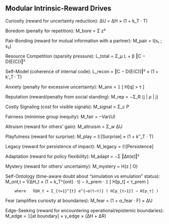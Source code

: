 ## Modular Intrinsic-Reward Drives

Curiosity   (reward for uncertainty reduction):
    ΔU = ΔH × (1 + k_T · T)

Boredom     (penalty for repetition):
    M_bore = Σ z²

Pair-Bonding (reward for mutual information with a partner):
    M_pair = I(s₁ ; s₂)

Resource Competition (sparsity pressure):
    L_total = Σ_μ L  +  β ‖C − D(E(C))‖²

Self-Model  (coherence of internal code):
    L_recon = ‖C − D(E(C))‖² × (1 + k′_T · T)

Anxiety     (penalty for excessive uncertainty):
    M_anx = 𝟙 [ H[q] > τ ]
    
Reputation  (reward/penalty from social standing):
    M_rep = −Σ_R ⟨j | ρ | j⟩

Costly Signaling (cost for visible signals):
    M_signal = Σ_c P

Fairness    (minimise group inequity):
    M_fair = −Var(U)

Altruism    (reward for others’ gain):
    M_altruism = Σ_w ΔU

Playfulness (reward for surprise):
    M_play = 𝔼[Surprise] × (1 + k″_T · T)

Legacy      (reward for persistence of impact):
    M_legacy = 𝔼[Persistence]

Adaptation  (reward for policy flexibility):
    M_adapt = −Σ ‖Δπ(e)‖²

Mystery     (reward for others’ uncertainty):
    M_mystery = H(z | O)

Self-Ontology (time-aware doubt about “simulation vs emulation” status):
    M_ont,t = ṼΔH_t × (1 + k_T^{ont} · t) − λ_prem · 𝟙 [ H[p_t] < τ_prem ]

        where   ṼΔH_t = Σ_{τ=1}^{t} e^{−α(t−τ)} ( H[p_{τ−1}] − H[p_τ] )

Fear (amplifies curiosity at boundaries):
M_fear = (1 + α_fear · F) × ΔU

Edge-Seeking (reward for encountering operational/epistemic boundaries):
M_edge = 𝟙[at boundary] × γ_edge × (ΔH + ΔR)
